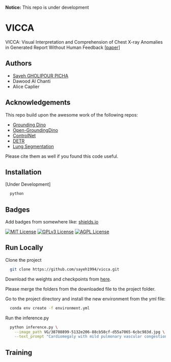 **Notice:** This repo is under development

# VICCA
VICCA: Visual Interpretation and Comprehension of Chest X-ray Anomalies in Generated Report Without Human Feedback [\[paper\]](https://doi.org/10.1016/j.mlwa.2025.100684)



## Authors

- [Sayeh GHOLIPOUR PICHA](https://www.github.com/sayeh1994)
- Dawood Al Chanti
- Alice Caplier
## Acknowledgements

 This repo build upon the awesome work of the following repos:
 - [Grounding Dino](https://github.com/IDEA-Research/GroundingDINO.git)
 - [Open-GroundingDino](https://github.com/longzw1997/Open-GroundingDino.git)
 - [ControlNet](https://github.com/lllyasviel/ControlNet.git)
 - [DETR](https://github.com/facebookresearch/detr.git)
 - [Lung Segmentation](https://github.com/IlliaOvcharenko/lung-segmentation.git)

Please cite them as well if you found this code useful.
## Installation

[Under Development]

```bash
  python 
```
    
## Badges

Add badges from somewhere like: [shields.io](https://shields.io/)

[![MIT License](https://img.shields.io/badge/License-MIT-green.svg)](https://choosealicense.com/licenses/mit/)
[![GPLv3 License](https://img.shields.io/badge/License-GPL%20v3-yellow.svg)](https://opensource.org/licenses/)
[![AGPL License](https://img.shields.io/badge/license-AGPL-blue.svg)](http://www.gnu.org/licenses/agpl-3.0)


## Run Locally

Clone the project

```bash
  git clone https://github.com/sayeh1994/vicca.git
```
Download the weights and checkpoints from [here](https://drive.google.com/file/d/1BvtTQG9gn_9PlLjS9p2EQJJuFoBWKawf/view?usp=sharing).

Please merge the folders from the downloaded file to the project folder.

Go to the project directory and install the new environment from the yml file:

```bash
  conda env create -f environment.yml
```

Run the inference.py

```bash
  python inference.py \
    --image_path VG/38708899-5132e206-88cb58cf-d55a7065-6cbc983d.jpg \
    --text_prompt "Cardiomegaly with mild pulmonary vascular congestion."
```


## Training
